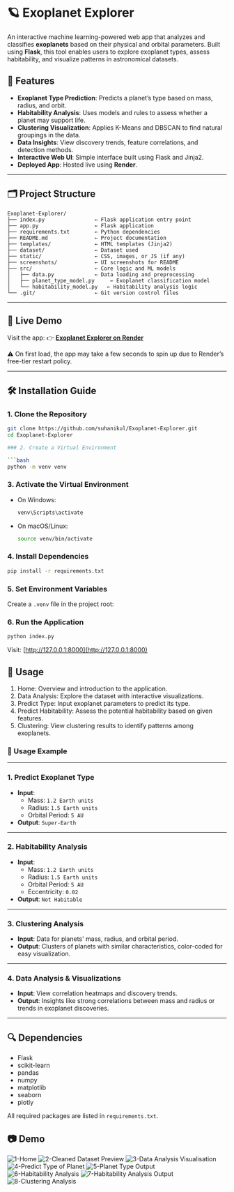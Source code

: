 # 🪐 Exoplanet Explorer

An interactive machine learning-powered web app that analyzes and classifies **exoplanets** based on their physical and orbital parameters. Built using **Flask**, this tool enables users to explore exoplanet types, assess habitability, and visualize patterns in astronomical datasets.

## 🌟 Features

- **Exoplanet Type Prediction**: Predicts a planet’s type based on mass, radius, and orbit.
- **Habitability Analysis**: Uses models and rules to assess whether a planet may support life.
- **Clustering Visualization**: Applies K-Means and DBSCAN to find natural groupings in the data.
- **Data Insights**: View discovery trends, feature correlations, and detection methods.
- **Interactive Web UI**: Simple interface built using Flask and Jinja2.
- **Deployed App**: Hosted live using **Render**.

---

## 🗂 Project Structure
```
Exoplanet-Explorer/
├── index.py                ← Flask application entry point
├── app.py                  ← Flask application 
├── requirements.txt        ← Python dependencies
├── README.md               ← Project documentation
├── templates/              ← HTML templates (Jinja2)
├── dataset/                ← Dataset used
├── static/                 ← CSS, images, or JS (if any)
├── screenshots/            ← UI screenshots for README
├── src/                    ← Core logic and ML models
│   ├── data.py             ← Data loading and preprocessing
│   ├── planet_type_model.py     ← Exoplanet classification model
│   └── habitability_model.py   ← Habitability analysis logic
└── .git/                   ← Git version control files
```

---

## 🚀 Live Demo

Visit the app: 👉 **[Exoplanet Explorer on Render](https://exoplanet-explorer-7duy.onrender.com/)**

⚠️ On first load, the app may take a few seconds to spin up due to Render’s free-tier restart policy.

---

## 🛠 Installation Guide

### 1. Clone the Repository

```bash
git clone https://github.com/suhanikul/Exoplanet-Explorer.git
cd Exoplanet-Explorer

### 2. Create a Virtual Environment

```bash
python -m venv venv
```

### 3. Activate the Virtual Environment

- On Windows:
  ```bash
  venv\Scripts\activate
  ```
- On macOS/Linux:
  ```bash
  source venv/bin/activate
  ```

### 4. Install Dependencies

```bash
pip install -r requirements.txt
```

### 5. Set Environment Variables

Create a `.venv` file in the project root:

### 6. Run the Application

```bash
python index.py
```

Visit: [http://127.0.0.1:8000](http://127.0.0.1:8000)

## 🚀 Usage

1. Home: Overview and introduction to the application.
2. Data Analysis: Explore the dataset with interactive visualizations.
3. Predict Type: Input exoplanet parameters to predict its type.
4. Predict Habitability: Assess the potential habitability based on given features.
5. Clustering: View clustering results to identify patterns among exoplanets.

### 🚀 Usage Example

---

### 1. **Predict Exoplanet Type**
- **Input**:
  - Mass: `1.2 Earth units`
  - Radius: `1.5 Earth units`
  - Orbital Period: `5 AU`
- **Output**: `Super-Earth`

---

### 2. **Habitability Analysis**
- **Input**:
  - Mass: `1.2 Earth units`
  - Radius: `1.5 Earth units`
  - Orbital Period: `5 AU`
  - Eccentricity: `0.02`
- **Output**: `Not Habitable`

---

### 3. **Clustering Analysis**
- **Input**: Data for planets' mass, radius, and orbital period.
- **Output**: Clusters of planets with similar characteristics, color-coded for easy visualization.

---

### 4. **Data Analysis & Visualizations**
- **Input**: View correlation heatmaps and discovery trends.
- **Output**: Insights like strong correlations between mass and radius or trends in exoplanet discoveries.

---


## 🔍 Dependencies

- Flask
- scikit-learn
- pandas
- numpy
- matplotlib
- seaborn
- plotly

All required packages are listed in `requirements.txt`.

## 📷 Demo
![1-Home](screenshots/1-homepage.png)
![2-Cleaned Dataset Preview](screenshots/2-dataset-preview.png)
![3-Data Analysis Visualisation](screenshots/3-visualise.png)
![4-Predict Type of Planet](screenshots/4-predict-type.png)
![5-Planet Type Output](screenshots/5-predict-type-r.png)
![6-Habitability Analysis](screenshots/6-habitability.png)
![7-Habitability Analysis Output](screenshots/7-habitability-r.png)
![8-Clustering Analysis](screenshots/8-clustering.png)